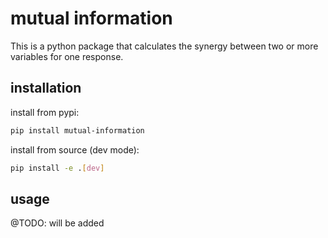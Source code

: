 # mutual information

This is a python package that calculates the synergy between two or more variables for one response.


## installation

install from pypi:
```bash
pip install mutual-information
```

install from source (dev mode):
```bash
pip install -e .[dev]
```

## usage

@TODO: will be added